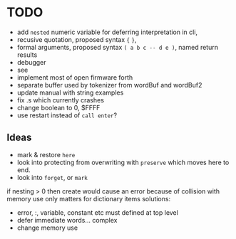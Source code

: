 # TODO

- add `nested` numeric variable for deferring interpretation in cli,
- recusive quotation, proposed syntax `{` `}`,
- formal arguments, proposed syntax `( a b c -- d e )`, named return results
- debugger
- see
- implement most of open firmware forth
- separate buffer used by tokenizer from wordBuf and wordBuf2
- update manual with string examples
- fix .s which currently crashes
- change boolean to 0, \$FFFF
- use restart instead of `call enter`?

## Ideas

- mark & restore `here`
- look into protecting from overwriting with `preserve` which moves here to end.
- look into `forget`, or `mark`

if nesting > 0 then create would cause an error because of collision with memory use
only matters for dictionary items
solutions:

- error, :, variable, constant etc must defined at top level
- defer immediate words... complex
- change memory use
